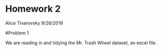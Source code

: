 Homework 2
================
Alice Tivarovsky
9/26/2019

\#Problem 1

We are reading in and tidying the Mr. Trash Wheel dataset, an excel
file.
